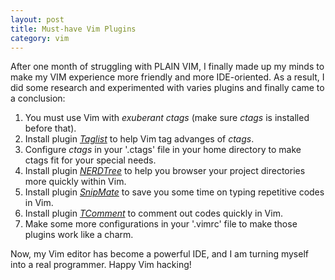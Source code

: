 ```yaml
---
layout: post
title: Must-have Vim Plugins
category: vim
---
```


After one month of struggling with PLAIN VIM, I finally made up my minds to make my VIM experience more friendly and more
IDE-oriented. As a result, I did some research and experimented with varies plugins and finally came to a conclusion:

1. You must use Vim with _exuberant ctags_ (make sure _ctags_ is installed before that).
2. Install plugin [_Taglist_](http://www.vim.org/scripts/script.php?script_id=273) to help Vim tag advanges of _ctags_.
3. Configure _ctags_ in your '.ctags' file in your home directory to make ctags fit for your special needs. 
4. Install plugin [_NERDTree_](http://www.vim.org/scripts/script.php?script_id=1658) to help you browser your project directories more quickly within Vim.
5. Install plugin [_SnipMate_](http://www.vim.org/scripts/script.php?script_id=2540) to save you some time on typing repetitive codes in Vim.
6. Install plugin [_TComment_](http://www.vim.org/scripts/script.php?script_id=1173) to comment out codes quickly in Vim.
7. Make some more configurations in your '.vimrc' file to make those plugins work like a charm.

Now, my Vim editor has become a powerful IDE, and I am turning myself into a real programmer. Happy Vim hacking!
